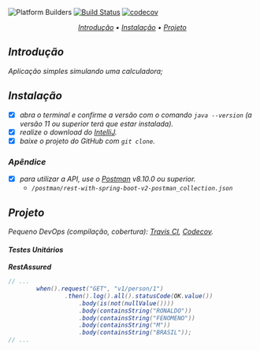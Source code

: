 ![Platform Builders](https://img.shields.io/badge/Platform-Builders-yellow)
[![Build Status](https://app.travis-ci.com/devmorfeu/rest-with-spring-boot-v2.svg?branch=main)](https://app.travis-ci.com/github/devmorfeu/rest-with-spring-boot-v2)
[![codecov](https://codecov.io/gh/devmorfeu/rest-with-spring-boot/branch/main/graph/badge.svg?token=7QKNLL90QB)](https://app.codecov.io/gh/devmorfeu/rest-with-spring-boot-v2)

<p align="center">
  <i>
    <a href="#introdução">Introdução</a> •
    <a href="#instalação">Instalação</a> •
    <a href="#projeto">Projeto</a>
  <i/>
</p>

## Introdução
   
Aplicação simples simulando uma calculadora;
   
## Instalação

* [x] abra o terminal e confirme a versão com o comando `java --version` (a versão 11 ou superior terá que estar instalada).
* [x] realize o download do [IntelliJ](https://www.jetbrains.com/pt-br/idea/download).
* [x] baixe o projeto do GitHub com `git clone`.
   
### Apêndice
* [x] para utilizar a API, use o [Postman](https://www.postman.com/downloads)  v8.10.0 ou superior.
   - `/postman/rest-with-spring-boot-v2-postman_collection.json`

## Projeto

Pequeno DevOps (compilação, cobertura): *[Travis CI](https://app.travis-ci.com/github/devmorfeu/rest-with-spring-boot-v2), [Codecov](https://app.codecov.io/gh/devmorfeu/rest-with-spring-boot-v2)*.

#### Testes Unitários   

**RestAssured**
   
```java
// ...
        when().request("GET", "v1/person/1")
                .then().log().all().statusCode(OK.value())
                    .body(is(not(nullValue())))
                    .body(containsString("RONALDO"))
                    .body(containsString("FENOMENO"))
                    .body(containsString("M"))
                    .body(containsString("BRASIL"));
// ...
```
